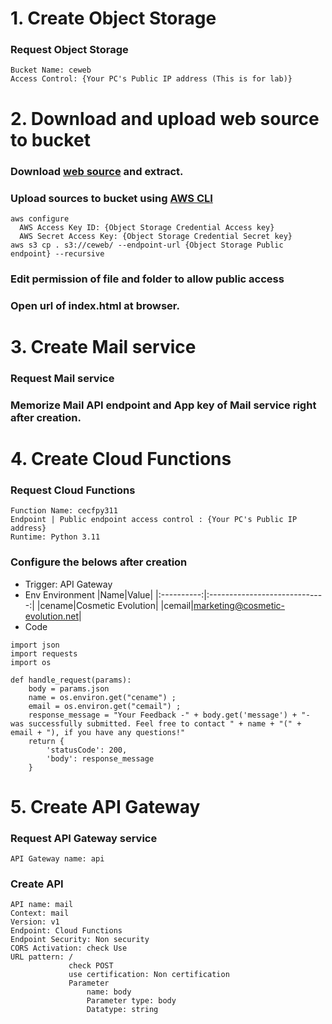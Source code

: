 # 1. Create Object Storage

### Request Object Storage

    Bucket Name: ceweb
    Access Control: {Your PC's Public IP address (This is for lab)}

# 2. Download and upload web source to bucket

### Download [web source](https://github.com/scp-cloudacademy/ce-advanced/blob/main/23/web.zip) and extract.

### Upload sources to bucket using [AWS CLI](https://aws.amazon.com/ko/cli/)

    aws configure
      AWS Access Key ID: {Object Storage Credential Access key}
      AWS Secret Access Key: {Object Storage Credential Secret key}
    aws s3 cp . s3://ceweb/ --endpoint-url {Object Storage Public endpoint} --recursive

### Edit permission of file and folder to allow public access

### Open url of index.html at browser.

# 3. Create Mail service

### Request Mail service 

### Memorize Mail API endpoint and App key of Mail service right after creation.

# 4. Create Cloud Functions

### Request Cloud Functions

    Function Name: cecfpy311
    Endpoint | Public endpoint access control : {Your PC's Public IP address}
    Runtime: Python 3.11
        
### Configure the belows after creation

- Trigger: API Gateway
- Env
   Environment
    |Name|Value|
    |:----------:|:-----------------------------:|
    |cename|Cosmetic Evolution|
    |cemail|marketing@cosmetic-evolution.net|
- Code
```
import json
import requests
import os

def handle_request(params):
    body = params.json
    name = os.environ.get("cename") ; 
    email = os.environ.get("cemail") ; 
    response_message = "Your Feedback -" + body.get('message') + "- was successfully submitted. Feel free to contact " + name + "(" + email + "), if you have any questions!"
    return {
        'statusCode': 200,
        'body': response_message
    }

```
# 5. Create API Gateway
### Request API Gateway service
    API Gateway name: api 

### Create API
    API name: mail
    Context: mail
    Version: v1
    Endpoint: Cloud Functions
    Endpoint Security: Non security
    CORS Activation: check Use
    URL pattern: /
                 check POST
                 use certification: Non certification
                 Parameter
                     name: body
                     Parameter type: body
                     Datatype: string


                     
    


